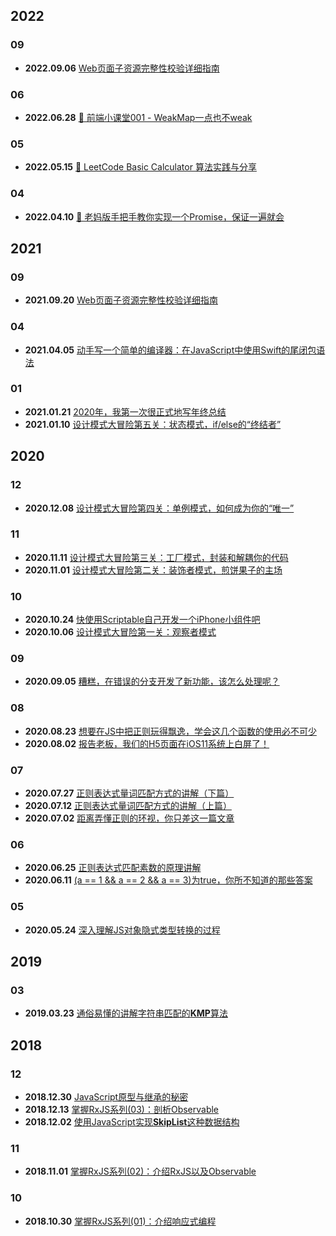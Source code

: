 ## 2022

### 09
+ **2022.09.06** [Web页面子资源完整性校验详细指南](2022/09/06)

### 06
+ **2022.06.28** [🎦 前端小课堂001 - WeakMap一点也不weak](2022/06/28)

### 05
+ **2022.05.15** [🎦 LeetCode Basic Calculator 算法实践与分享](2022/05/15)

### 04
+ **2022.04.10** [🎦 老妈版手把手教你实现一个Promise，保证一遍就会](2022/04/10)

## 2021

### 09
+ **2021.09.20** [Web页面子资源完整性校验详细指南](2021/09/20)

### 04
+ **2021.04.05** [动手写一个简单的编译器：在JavaScript中使用Swift的尾闭包语法](2021/04/05)

### 01
+ **2021.01.21** [2020年，我第一次很正式地写年终总结](2021/01/21)
+ **2021.01.10** [设计模式大冒险第五关：状态模式，if/else的“终结者”](2021/01/10)

## 2020

### 12
+ **2020.12.08** [设计模式大冒险第四关：单例模式，如何成为你的“唯一”](2020/12/08)

### 11
+ **2020.11.11** [设计模式大冒险第三关：工厂模式，封装和解耦你的代码](2020/11/11)
+ **2020.11.01** [设计模式大冒险第二关：装饰者模式，煎饼果子的主场](2020/11/01)

### 10
+ **2020.10.24** [快使用Scriptable自己开发一个iPhone小组件吧](2020/10/24)
+ **2020.10.06** [设计模式大冒险第一关：观察者模式](2020/10/06)

### 09
+ **2020.09.05** [糟糕，在错误的分支开发了新功能，该怎么处理呢？](2020/09/05)

### 08
+ **2020.08.23** [想要在JS中把正则玩得飘逸，学会这几个函数的使用必不可少](2020/08/23)
+ **2020.08.02** [报告老板，我们的H5页面在iOS11系统上白屏了！](2020/08/02)

### 07
+ **2020.07.27** [正则表达式量词匹配方式的讲解（下篇）](2020/07/27)
+ **2020.07.12** [正则表达式量词匹配方式的讲解（上篇）](2020/07/12)
+ **2020.07.02** [距离弄懂正则的环视，你只差这一篇文章](2020/07/02)

### 06
+ **2020.06.25** [正则表达式匹配素数的原理讲解](2020/06/25)
+ **2020.06.11** [(a == 1 && a == 2 && a == 3)为true，你所不知道的那些答案](2020/06/11)

### 05
+ **2020.05.24** [深入理解JS对象隐式类型转换的过程](2020/05/24)

## 2019

### 03
+ **2019.03.23** [通俗易懂的讲解字符串匹配的**KMP**算法](2019/03/23)

## 2018

### 12
+ **2018.12.30** [JavaScript原型与继承的秘密](2018/12/30)
+ **2018.12.13** [掌握RxJS系列(03)：剖析Observable](2018/12/13)
+ **2018.12.02** [使用JavaScript实现**SkipList**这种数据结构](2018/12/02)

### 11
+ **2018.11.01** [掌握RxJS系列(02)：介绍RxJS以及Observable](2018/11/01)

### 10
+ **2018.10.30** [掌握RxJS系列(01)：介绍响应式编程](2018/10/30)

